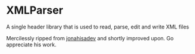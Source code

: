 # XMLParser
A single header library that is used to read, parse, edit and write XML files

Mercilessly ripped from [jonahisadev](https://github.com/jonahisadev) and shortly improved upon.
Go appreciate his work.

